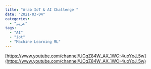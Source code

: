 ```yaml
---
title: "Arab IoT & AI Challenge "
date: "2021-03-04"
categories:
  - "عربي"
tags:
  - "AI"
  - "iot"
  - "Machine Learning ML"
---
```


[https://www.youtube.com/channel/UCqZ84W_AX_1WC-4uoYxJ_5w](https://www.youtube.com/channel/UCqZ84W_AX_1WC-4uoYxJ_5w)
